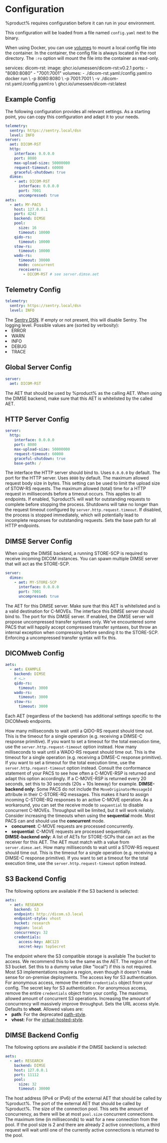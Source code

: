 # Configuration

%product% requires configuration before it can run in your environment.

This configuration will be loaded from a file named `config.yaml` next to the binary.

When using Docker, you can use [volumes](https://docs.docker.com/storage/volumes/) to mount a local config file into the
container.
In the container, the config file is always located in the root directory.
The `:ro` option will mount the file into the container as read-only.

<tabs>
    <tab id="docker-compose" title="Docker Compose">
        <code-block lang="yaml">
            services:
              dicom-rst:
                image: ghcr.io/umessen/dicom-rst:v0.2.1
                ports:
                  - "8080:8080"
                  - "7001:7001"
                volumes:
                  - ./dicom-rst.yaml:/config.yaml:ro
        </code-block>
    </tab>
    <tab id="docker-run" title="Docker Run">
        <code-block lang="shell">
            docker run \
            -p 8080:8080 \
            -p 7001:7001 \
            -v ./dicom-rst.yaml:/config.yaml:ro \ 
            ghcr.io/umessen/dicom-rst:latest
        </code-block>
    </tab>

</tabs>

## Example Config

The following configuration provides all relevant settings.
As a starting point, you can copy this configuration and adapt it to your needs.

```yaml
telemetry:
  sentry: https://sentry.local/dsn
  level: INFO
server:
  aet: DICOM-RST
  http:
    interface: 0.0.0.0
    port: 8080
    max-upload-size: 50000000
    request-timeout: 60000
    graceful-shutdown: true
  dimse:
    - aet: DICOM-RST
      interface: 0.0.0.0
      port: 7001
      uncompressed: true
aets:
  - aet: MY-PACS
    host: 127.0.0.1
    port: 4242
    backend: DIMSE
    pool:
      size: 16
      timeout: 10000
    qido-rs:
      timeout: 10000
    stow-rs:
      timeout: 10000
    wado-rs:
      timeout: 30000
      mode: concurrent
      receivers:
        - DICOM-RST # see server.dimse.aet
```

## Telemetry Config

```yaml
telemetry:
  sentry: https://sentry.local/dsn
  level: INFO
```

<deflist>
    <def title="telemetry.sentry">
        The <a href="https://docs.sentry.io/concepts/key-terms/dsn-explainer/">Sentry DSN</a>. 
        If empty or not present, this will disable Sentry.
    </def>
    <def title="telemetry.level">
        The logging level. Possible values are (sorted by verbosity): 
        <list>
          <li>ERROR</li>
          <li>WARN</li>
          <li>INFO</li>
          <li>DEBUG</li>
          <li>TRACE</li>
        </list>
    </def>
</deflist>

## Global Server Config

```yaml
server:
  aet: DICOM-RST
```

<deflist>
    <def title="server.aet">
        The AET that should be used by %product% as the calling AET. 
        When using the DIMSE backend, make sure that this AET is whitelisted by the called AET. 
    </def>
</deflist>

## HTTP Server Config

```yaml
server:
  http:
    interface: 0.0.0.0
    port: 8080
    max-upload-size: 50000000
    request-timeout: 60000
    graceful-shutdown: true
    base-path: /
```

<deflist>
    <def title="server.http.interface" id="server.http.interface">
        The interface the HTTP server should bind to. Uses <code>0.0.0.0</code> by default.
    </def>
    <def title="server.http.port" id="server.http.port">
        The port for the HTTP server. Uses <code>8080</code> by default.
    </def>
    <def title="server.http.max-upload-size" id="server.http.max-upload-size">
        The maximum allowed request body size in bytes. 
        This setting can be used to limit the upload size of STOW-RS requests.
    </def>
    <def title="server.http.request-timeout" id="server.http.request.timeout">
        The maximum allowed (total) time for a HTTP request in milliseconds before a timeout occurs. This applies to all endpoints.
    </def>
    <def title="server.http.graceful-shutdown" id="server.http.graceful-shutdown">
        If enabled, %product% will wait for outstanding requests to complete before stopping the process.
        Shutdowns will take no longer than the request timeout configured by <code>server.http.request.timeout</code>.
        If disabled, the process is stopped immediately, which will potentially lead to incomplete responses for outstanding requests.
    </def>
    <def title="server.http.base-path" id="server.http.base-path">
        Sets the base path for all HTTP endpoints.
    </def>
</deflist>

## DIMSE Server Config

When using the DIMSE backend, a running STORE-SCP is required to receive incoming DICOM instances.
You can spawn multiple DIMSE server that will act as the STORE-SCP.

```yaml
server:
  dimse:
    - aet: MY-STORE-SCP
      interface: 0.0.0.0
      port: 7001
      uncompressed: true
```

<deflist>
    <def title="server.dimse.aet" id="server.dimse.aet">
    The AET for this DIMSE server. Make sure that this AET is whitelisted and is a valid destination for C-MOVEs.
    </def>
    <def title="server.dimse.interface" id="server.dimse.interface">
    The interface this DIMSE server should bind to.
    </def>
    <def title="server.dimse.port" id="server.dimse.port">
    The port for this DIMSE server.
    </def>
    <def title="server.dimse.uncompressed" id="server.dimse.uncompressed">
    If enabled, the DIMSE server will propose uncompressed transfer syntaxes only.
    We've encountered some PACS that will happily accept compressed transfer syntaxes, 
    but throw an internal exception when compressing before sending it to the STORE-SCP.
    Enforcing a uncompressed transfer syntax will fix this.
    </def>

</deflist>

## DICOMweb Config

```yaml
aets:
  - aet: EXAMPLE
    backend: DIMSE
    # <…>
    qido-rs:
      timeout: 3000
    wado-rs:
      timeout: 3000
    stow-rs:
      timeout: 3000
```

Each AET (regardless of the backend) has additional settings specific to the DICOMweb endpoints.

<deflist>
    <def title="qido-rs.timeout" id="dicomweb.qido-rs.timeout">
    How many milliseconds to wait until a QIDO-RS request should time out.
    This is the timeout for a single operation (e.g. receiving a DIMSE-C response primitive).
    If you want to set a timeout for the total execution time, use the <code>server.http.request-timeout</code> option instead.
    </def>
    <def title="wado-rs.timeout" id="dicomweb.wado-rs.timeout">
    How many milliseconds to wait until a WADO-RS request should time out.
    This is the timeout for a single operation (e.g. receiving a DIMSE-C response primitive).
    If you want to set a timeout for the total execution time, use the <code>server.http.request-timeout</code> option instead.
    Consult the conformance statement of your PACS to see how often a C-MOVE-RSP is returned and adapt this option accordingly.
    If a C-MOVE-RSP is returned every 20 seconds, set this to 30 seconds (20s + 10s leeway) for example.
    </def>
    <def title="wado-rs.mode" id="dicomweb.wado-rs.mode">
    <b>DIMSE-backend only:</b>
    Some PACS do not include the <code>MoveOriginatorMessageId</code> attribute in their C-STORE-RQ messages.
    This makes it hard to assign incoming C-STORE-RQ responses to an active C-MOVE operation.
    As a workaround, you can set the receive mode to <code>sequential</code> to disable concurrent C-MOVEs.
    Throughput will be limited, but it will work reliably. Consider increasing the timeouts when using the <b>sequential</b> mode.
    Most PACS can and should use the <b>concurrent</b> mode.
    <list>
        <li><b>concurrent</b>: C-MOVE requests are processed concurrently.</li>
        <li><b>sequential</b>: C-MOVE requests are processed sequentially.</li>
    </list>
    </def>
    <def title="wado-rs.receivers" id="dicomweb.wado-rs.receivers">
    <b>DIMSE-backend only:</b>
    A list of AETs for STORE-SCPs that can act as the receiver for this AET.
    The AET must match with a value from <code>server.dimse.aet</code>.
    </def>
    <def title="stow-rs.timeout" id="dicomweb.stow-rs.timeout">
    How many milliseconds to wait until a STOW-RS request should time out.
    This is the timeout for a single operation (e.g. receiving a DIMSE-C response primitive).
    If you want to set a timeout for the total execution time, use the <code>server.http.request-timeout</code> option instead.
    </def>
</deflist>

## S3 Backend Config

The following options are available if the S3 backend is selected:

```yaml
aets:
  - aet: RESEARCH
    backend: S3
    endpoint: http://dicom.s3.local
    endpoint-style: vhost
    bucket: research
    region: local
    concurrency: 32
    credentials:
      access-key: ABC123
      secret-key: topSecret
```

<deflist>
    <def title="endpoint" id="s3.endpoint">
    The endpoint where the S3 compatible storage is available
    </def>
    <def title="bucket" id="s3.bucket">
    The bucket to access. We recommend this to be the same as the AET.
    </def>
    <def title="region" id="s3.region">
    The region of the S3 bucket. Set this to a dummy value (like "local") if this is not required. 
    Most S3 implementations require a region, even though it doesn't make sense for on-premise deployments.
    </def>
    <def title="credentials.access-key" id="s3.credentials.access-key">
    The access key for S3 authentication. For anonymous access, remove the entire <code>credentials</code> object from your config. 
    </def>
    <def title="credentials.secret-key" id="s3.credentials.secret-key">
    The secret key for S3 authentication. For anonymous access, remove the entire <code>credentials</code> object from your config.
    </def>
    <def title="concurrency" id="s3.concurrency">
    The maximum allowed amount of concurrent S3 operations.
    Increasing the amount of concurrency will massively improve throughput.
    </def>
    <def title="endpoint-style" id="s3.endpoint-style">
        Sets the URL access style. Defaults to <b>vhost</b>.
        Allowed values are:
        <list>
        <li><b>path</b>: For the deprecated <a href="https://docs.aws.amazon.com/AmazonS3/latest/userguide/VirtualHosting.html#path-style-access">path-style</a>.</li>
        <li><b>vhost</b>: For the <a href="https://docs.aws.amazon.com/AmazonS3/latest/userguide/VirtualHosting.html#virtual-hosted-style-access">virtual-hosted-style</a>.</li>
        </list>
    </def>
</deflist>

## DIMSE Backend Config

The following options are available if the DIMSE backend is selected:

```yaml
aets:
  - aet: RESEARCH
    backend: DIMSE
    host: 127.0.0.1
    port: 11112
    pool:
      size: 32
      timeout: 30000
```

<deflist>
    <def title="host" id="dimse.host">
    The host address (IPv4 or IPv6) of the external AET that should be called by %product%. 
    </def>
    <def title="port" id="dimse.port">
    The port of the external AET that should be called by %product%.
    </def>
    <def title="pool.size" id="dimse.pool.size">
    The size of the connection pool. This sets the amount of concurrency, as there will be at most <code>pool.size</code> concurrent connections.
    </def>
    <def title="pool.timeout" id="dimse.pool.timeout">
    The maximum time (in milliseconds) to wait for a new connection from the pool.
    If the pool size is 2 and there are already 2 active connections, a third request will wait until one of the currently active connections is returned to the pool.
    </def>
</deflist>